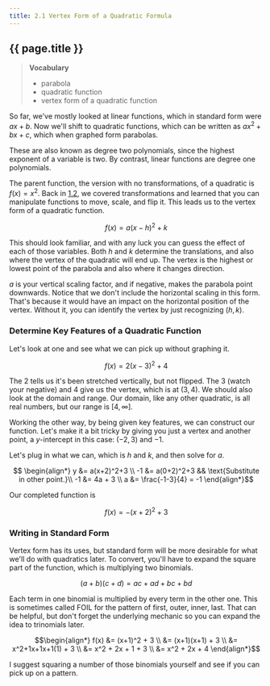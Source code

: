 ```yaml
---
title: 2.1 Vertex Form of a Quadratic Formula
---
```


## {{ page.title }}

> **Vocabulary**
>
> - parabola
> - quadratic function
> - vertex form of a quadratic function

So far, we've mostly looked at linear functions, which in standard form were $ax+b$. Now we'll shift to quadratic functions, which can be written as $ax^2+bx+c$, which when graphed form parabolas.

These are also known as degree two polynomials, since the highest exponent of a variable is two. By contrast, linear functions are degree one polynomials.

The parent function, the version with no transformations, of a quadratic is $f(x)=x^2$. Back in [1.2](../1-linear-functions-and-systems/1.2-transformation-of-functions.md), we covered  transformations and learned that you can manipulate functions to move, scale, and flip it. This leads us to the vertex form of a quadratic function.

$$ f(x) = a(x-h)^2+k$$

This should look familiar, and with any luck you can guess the effect of each of those variables. Both $h$ and $k$ determine the translations, and also where the vertex of the quadratic will end up. The vertex is the highest or lowest point of the parabola and also where it changes direction.

$a$ is your vertical scaling factor, and if negative, makes the parabola point downwards. Notice that we don't include the horizontal scaling in this form. That's because it would have an impact on the horizontal position of the vertex. Without it, you can identify the vertex by just recognizing $(h,k)$.

### Determine Key Features of a Quadratic Function

Let's look at one and see what we can pick up without graphing it.

$$ f(x) = 2(x-3)^2+4$$

The $2$ tells us it's been stretched vertically, but not flipped. The $3$ (watch your negative) and $4$ give us the vertex, which is at $(3,4)$. We should also look at the domain and range. Our domain, like any other quadratic, is all real numbers, but our range is $[4,\infty]$.

Working the other way, by being given key features, we can construct our function. Let's make it a bit tricky by giving you just a vertex and another point, a $y$-intercept in this case: $(-2,3)$ and $-1$.

Let's plug in what we can, which is $h$ and $k$, and then solve for $a$.

$$ \begin{align*}
 y &= a(x+2)^2+3 \\
-1 &= a(0+2)^2+3 && \text{Substitute in other point.}\\
-1 &= 4a + 3 \\
a &= \frac{-1-3}{4} = -1
\end{align*}$$

Our completed function is

$$ f(x) = -(x+2)^2+3 $$

### Writing in Standard Form

Vertex form has its uses, but standard form will be more desirable for what we'll do with quadratics later. To convert, you'll have to expand the square part of the function, which is multiplying two binomials.

$$ (a+b)(c+d) = ac+ad+bc+bd $$

Each term in one binomial is multiplied by every term in the other one. This is sometimes called FOIL for the pattern of first, outer, inner, last. That can be helpful, but don't forget the underlying mechanic so you can expand the idea to trinomials later.

$$\begin{align*}
f(x) &= (x+1)^2 + 3 \\
     &= (x+1)(x+1) + 3 \\
     &= x^2+1x+1x+1(1) + 3 \\
     &= x^2 + 2x + 1 + 3 \\
     &= x^2 + 2x + 4
\end{align*}$$

I suggest squaring a number of those binomials yourself and see if you can pick up on a pattern.
